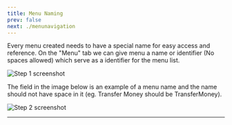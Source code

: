 ```yaml
---
title: Menu Naming
prev: false
next: ./menunavigation
---
```


Every menu created needs to have a special name for easy access and reference. On the "Menu" tab we can give menu a name or identifier (No spaces allowed) which serve as a identifier for the menu list.

![Step 1 screenshot](https://images.tango.us/workflows/c3911513-ebd6-4f9c-a6ba-b1170a942a2f/steps/10a16f5f-c644-4505-bc80-799287621534/d93741c7-669c-422e-8f46-c9e1e6dbe31f.png?crop=focalpoint&fit=crop&fp-x=0.6079&fp-y=0.4701&fp-z=1.0764&w=1200&blend-align=bottom&blend-mode=normal&blend-x=800&blend64=aHR0cHM6Ly9pbWFnZXMudGFuZ28udXMvc3RhdGljL21hZGUtd2l0aC10YW5nby13YXRlcm1hcmsucG5n)

The field in the image below is an example of a menu name and the name should not have space in it (eg. Transfer Money should be TransferMoney).

![Step 2 screenshot](https://images.tango.us/workflows/c3911513-ebd6-4f9c-a6ba-b1170a942a2f/steps/bd6c1920-6738-43ac-911c-1dbd9305e0c3/946bb0c2-03d6-44be-84ce-82c64df9e350.png?crop=focalpoint&fit=crop&fp-x=0.5000&fp-y=0.5000&w=1200&blend-align=bottom&blend-mode=normal&blend-x=800&blend64=aHR0cHM6Ly9pbWFnZXMudGFuZ28udXMvc3RhdGljL21hZGUtd2l0aC10YW5nby13YXRlcm1hcmsucG5n)

---
